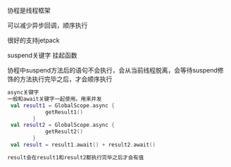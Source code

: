 协程是线程框架

可以减少异步回调，顺序执行

很好的支持jetpack

suspend关键字 挂起函数

协程中suspend方法后的语句不会执行，会从当前线程脱离，会等待suspend修饰的方法执行完毕之后，才会顺序执行





```kotlin
async关键字
一般和await关键字一起使用。用来并发
 val result1 = GlobalScope.async {
            getResult1()
        }
 val result2 = GlobalScope.async {
            getResult2()
        }
 val result = result1.await() + result2.await()

result会在result1和result2都执行完毕之后才会有值
```
